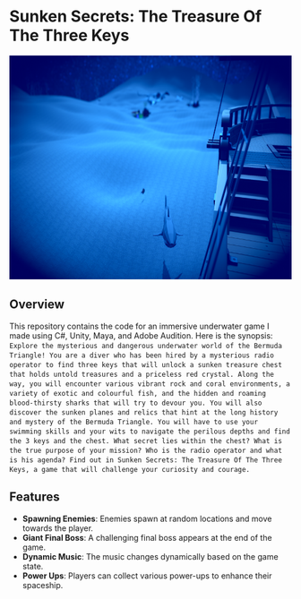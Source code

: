 # Sunken Secrets: The Treasure Of The Three Keys

<img height="400" src="Screenshot.png">

## Overview

This repository contains the code for an immersive underwater game I made using C#, Unity, Maya, and Adobe Audition. Here is the synopsis: ```Explore the mysterious and dangerous underwater world of the Bermuda Triangle! You are a diver who has been hired by a mysterious radio operator to find three keys that will unlock a sunken treasure chest that holds untold treasures and a priceless red crystal. Along the way, you will encounter various vibrant rock and coral environments, a variety of exotic and colourful fish, and the hidden and roaming blood-thirsty sharks that will try to devour you. You will also discover the sunken planes and relics that hint at the long history and mystery of the Bermuda Triangle. You will have to use your swimming skills and your wits to navigate the perilous depths and find the 3 keys and the chest. What secret lies within the chest? What is the true purpose of your mission? Who is the radio operator and what is his agenda? Find out in Sunken Secrets: The Treasure Of The Three Keys, a game that will challenge your curiosity and courage.```

## Features

- **Spawning Enemies**: Enemies spawn at random locations and move towards the player.
- **Giant Final Boss**: A challenging final boss appears at the end of the game.
- **Dynamic Music**: The music changes dynamically based on the game state.
- **Power Ups**: Players can collect various power-ups to enhance their spaceship.

<br>
